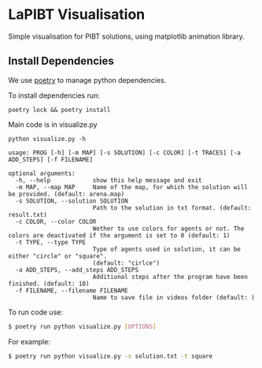 # LaPIBT Visualisation

Simple visualisation for PIBT solutions, using matplotlib animation library.

## Install Dependencies
We use [poetry](https://python-poetry.org/docs/) to manage python dependencies.

To install dependencies run:
```
poetry lock && poetry install
```

Main code is in visualize.py
```
python visualize.py -h

usage: PROG [-h] [-m MAP] [-s SOLUTION] [-c COLOR] [-t TRACES] [-a ADD_STEPS] [-f FILENAME]

optional arguments:
  -h, --help            show this help message and exit
  -m MAP, --map MAP     Name of the map, for which the solution will be provided. (default: arena.map)
  -s SOLUTION, --solution SOLUTION
                        Path to the solution in txt format. (default: result.txt)
  -c COLOR, --color COLOR
                        Wether to use colors for agents or not. The colors are deactivated if the argument is set to 0 (default: 1)
  -t TYPE, --type TYPE
                        Type of agents used in solution, it can be either "circle" or "square".
                        (default: "cirlce")
  -a ADD_STEPS, --add_steps ADD_STEPS
                        Additional steps after the program have been finished. (default: 10)
  -f FILENAME, --filename FILENAME
                        Name to save file in videos folder (default: )
```
To run code use:
```bash
$ poetry run python visualize.py [OPTIONS]
```
For example:
```bash
$ poetry run python visualize.py -s solution.txt -t square
```
